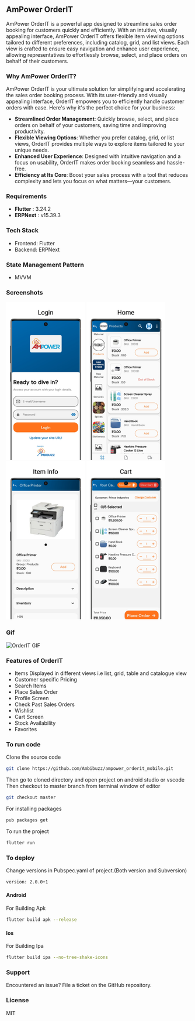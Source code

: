 
## AmPower OrderIT
AmPower OrderIT is a powerful app designed to streamline sales order booking for customers quickly and efficiently. With an intuitive, visually appealing interface, AmPower OrderIT offers flexible item viewing options tailored to different preferences, including catalog, grid, and list views. Each view is crafted to ensure easy navigation and enhance user experience, allowing representatives to effortlessly browse, select, and place orders on behalf of their customers.

### Why AmPower OrderIT?
AmPower OrderIT is your ultimate solution for simplifying and accelerating the sales order booking process. With its user-friendly and visually appealing interface, OrderIT empowers you to efficiently handle customer orders with ease. Here's why it's the perfect choice for your business:

- **Streamlined Order Management**: Quickly browse, select, and place orders on behalf of your customers, saving time and improving productivity.
- **Flexible Viewing Options**: Whether you prefer catalog, grid, or list views, OrderIT provides multiple ways to explore items tailored to your unique needs.
- **Enhanced User Experience**: Designed with intuitive navigation and a focus on usability, OrderIT makes order booking seamless and hassle-free.
- **Efficiency at Its Core**: Boost your sales process with a tool that reduces complexity and lets you focus on what matters—your customers.

### Requirements
- **Flutter** : 3.24.2
- **ERPNext** : v15.39.3

### Tech Stack
- Frontend: Flutter
- Backend: ERPNext

### State Management Pattern
- MVVM

### Screenshots

<kbd><img width="216" height="432" src="screenshots/login.png" alt="Login" /></kbd>
<kbd><img width="216" height="432" src="screenshots/home.png" alt="Home" /></kbd>
<kbd><img width="216" height="432" src="screenshots/item_info.png" alt="Item Info" /></kbd>
<kbd><img width="216" height="432" src="screenshots/cart.png" alt="Cart" /></kbd>

### Gif

<img src="https://github.com/Ambibuzz/ampower_orderit_mobile/blob/ampower_orderit/gif/orderit_recording1.gif" alt="OrderIT GIF" width="216" height="432">

### Features of OrderIT

- Items Displayed in different views i.e list, grid, table and catalogue view
- Customer specific Pricing
- Search Items
- Place Sales Order
- Profile Screen
- Check Past Sales Orders
- Wishlist
- Cart Screen
- Stock Availability
- Favorites

### To run code
Clone the source code<br/>
```sh
git clone https://github.com/Ambibuzz/ampower_orderit_mobile.git
```
Then go to cloned directory and open project on android studio or vscode<br/>
Then checkout to master branch from terminal window of editor<br/>
```sh
git checkout master
```
For installing packages<br/>
```sh
pub packages get
```
To run the project<br/>
```sh
flutter run
```

### To deploy
Change versions in Pubspec.yaml of project.(Both version and Subversion)
```sh
version: 2.0.0+1
```
#### Android
For Building Apk
```sh
flutter build apk --release
```


#### Ios
For Building Ipa
```sh
flutter build ipa --no-tree-shake-icons
```

### Support
Encountered an issue? File a ticket on the GitHub repository.

### License
MIT